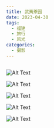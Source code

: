 ```yaml
---
title: 武夷茶园
date: 2023-04-30
tags:
  - 福建
  - 旅行
  - 风光
categories:
  - 摄影
---
```


<img src="https://www.ohpooh.space/%E6%91%84%E5%BD%B1%2F%E6%AD%A6%E5%A4%B7%E8%8C%B6%E5%9B%AD%2Fhaou-9083.jpg" alt="">

<!-- more -->

![Alt Text](https://www.ohpooh.space/%E6%91%84%E5%BD%B1%2F%E6%AD%A6%E5%A4%B7%E8%8C%B6%E5%9B%AD%2Fhaou-9044.jpg)

![Alt Text](https://www.ohpooh.space/%E6%91%84%E5%BD%B1%2F%E6%AD%A6%E5%A4%B7%E8%8C%B6%E5%9B%AD%2Fhaou-9054.jpg)

![Alt Text](https://www.ohpooh.space/%E6%91%84%E5%BD%B1%2F%E6%AD%A6%E5%A4%B7%E8%8C%B6%E5%9B%AD%2Fhaou-9080.jpg)

![Alt Text](https://www.ohpooh.space/%E6%91%84%E5%BD%B1%2F%E6%AD%A6%E5%A4%B7%E8%8C%B6%E5%9B%AD%2Fhaou-9099.jpg)

![Alt Text](https://www.ohpooh.space/%E6%91%84%E5%BD%B1%2F%E6%AD%A6%E5%A4%B7%E8%8C%B6%E5%9B%AD%2Fhaou-9106.jpg)
